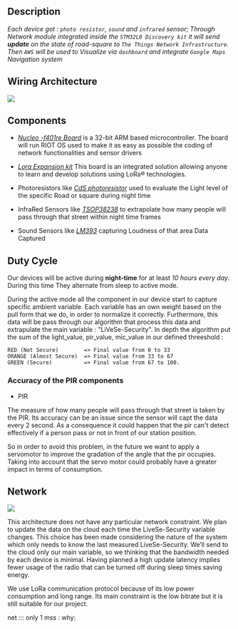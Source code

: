 ## Description

*Each device got : `photo resistor`, `sound` and `infrared` sensor; Through Network module integrated inside the `STM32L0 Discovery kit` it will send **update** on the state of road-square to `The Things Network Infrastructure`.
Then `AWS` will be used to Visualize via `dashboard` and integrate `Google Maps` Navigation system*

## Wiring Architecture

![](https://github.com/nardoz-dev/projectName/blob/main/docs/sharedpictures/STMLiVeSe.jpg)

## Components

- [*Nucleo -f401re Board*](https://www.st.com/en/evaluation-tools/nucleo-f401re.html) is a 32-bit ARM based microcontroller. The board will run RIOT OS used to make it as easy as possible the coding of network functionalities and sensor drivers

- [*Lora Expansion kit*](https://www.st.com/en/evaluation-tools/i-nucleo-lrwan1.html) This board is an integrated solution allowing anyone to learn and develop solutions using LoRa® technologies.

- Photoresistors like [*CdS photoresistor*](https://www.adafruit.com/product/161) used to evaluate the Light level of the specific Road or square during night time

- InfraRed Sensors like [*TSOP38238*](https://www.adafruit.com/product/157) to extrapolate how many people will pass through that street within night time frames

- Sound Sensors like [*LM393*](https://components101.com/modules/lm393-sound-detection-sensor-module) capturing Loudness of that area Data Captured 

## Duty Cycle 

Our devices will be active during **night-time** for at least *10 hours every day*. During this time They alternate from sleep to active mode.

During the active mode all the component in our device start to capture specific ambient variable. Each variable has an own weight based on the pull form that we do, in order to normalize it correctly. 
Furthermore, this data will be pass through our algorithm that process this data and extrapulate the main variable  : "LiVeSe-Security". 
In depth the algorithm put the sum of the light_value, pir_value, mic_value in our defined threeshold : 

    RED (Not Secure)        => Final value from 0 to 33
    ORANGE (Almost Secure)  => Final value from 33 to 67
    GREEN (Secure)          => Final value from 67 to 100.

### Accuracy of the PIR components

- PIR

The measure of how many people will pass through that street is taken by the PIR. Its accuracy can be an issue since the sensor will capt the data every 2 second. 
As a consequence it could happen that the pir can't detect effectively if a person pass or not in front of our station position.

So in order to avoid this problem, in the future we want to apply a servomotor to improve the gradation of the angle that the pir occupies.
Taking into account that the servo motor could probably have a greater impact in terms of consumption.


## Network 

![](https://github.com/nardoz-dev/projectName/blob/main/docs/sharedpictures/NetDiagram.png)


This architecture does not have any particular network constraint. We plan to update the data on the cloud each time the LiveSe-Security variable changes. This choice has been made considering the nature of the system which only needs to know the last measured LiveSe-Security. We’ll send to the cloud only our main variable, so we thinking that the bandwidth needed by each device is minimal. Having planned a high update latency implies fewer usage of the radio that can be turned off during sleep times saving energy.

We use LoRa communication protocol because of its low power consumption and long range. Its main constraint is the low bitrate but it is still suitable for our project.


net ::: only 1 mss : why: 